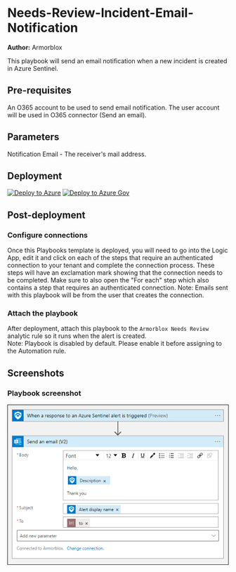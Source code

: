 # Needs-Review-Incident-Email-Notification
**Author:** Armorblox

This playbook will send an email notification when a new incident is created in Azure Sentinel.
## Pre-requisites
An O365 account to be used to send email notification. The user account will be used in O365 connector (Send an email).

## Parameters
Notification Email - The receiver's mail address.

## Deployment                                                                                         
[![Deploy to Azure](https://aka.ms/deploytoazurebutton)](https://portal.azure.com/#create/Microsoft.Template/uri/https%3A%2F%2Fraw.githubusercontent.com%2Farmorblox%2FAzure-Sentinel%2Fxoriant%2FSolutions%2FArmorblox%2FPlaybooks%2Fazuredeploy.json)
[![Deploy to Azure Gov](https://aka.ms/deploytoazuregovbutton)](https://portal.azure.us/#create/Microsoft.Template/uri/https%3A%2F%2Fraw.githubusercontent.com%2Farmorblox%2FAzure-Sentinel%2xoriant%2FSolutions%2FArmorblox%2FPlaybooks%2Fazuredeploy.json)
 

## Post-deployment

### Configure connections
Once this Playbooks template is deployed, you will need to go into the Logic App, edit it and click on each of the steps that require an authenticated connection to your tenant and complete the connection process. These steps will have an exclamation mark showing that the connection needs to be completed. Make sure to also open the "For each" step which also contains a step that requires an authenticated connection.
Note:  Emails sent with this playbook will be from the user that creates the connection.

### Attach the playbook
After deployment, attach this playbook to the `Armorblox Needs Review` analytic rule so it runs when the alert is created.</br>
Note: Playbook is disabled by default. Please enable it before assigning to the Automation rule.

## Screenshots
### Playbook screenshot
![Playbook](./images/Playbook_Send-email-alert.png)
